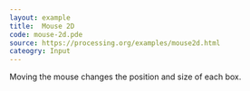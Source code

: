 ```yaml
---
layout: example
title:  Mouse 2D
code: mouse-2d.pde
source: https://processing.org/examples/mouse2d.html
cateogry: Input
---
```


Moving the mouse changes the position and size of each box.